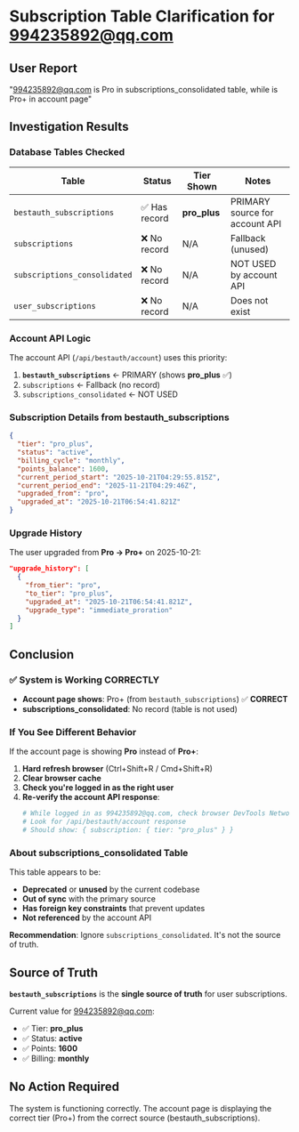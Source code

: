 # Subscription Table Clarification for 994235892@qq.com

## User Report
"994235892@qq.com is Pro in subscriptions_consolidated table, while is Pro+ in account page"

## Investigation Results

### Database Tables Checked

| Table | Status | Tier Shown | Notes |
|-------|--------|------------|-------|
| `bestauth_subscriptions` | ✅ Has record | **pro_plus** | PRIMARY source for account API |
| `subscriptions` | ❌ No record | N/A | Fallback (unused) |
| `subscriptions_consolidated` | ❌ No record | N/A | NOT USED by account API |
| `user_subscriptions` | ❌ No record | N/A | Does not exist |

### Account API Logic

The account API (`/api/bestauth/account`) uses this priority:

1. **`bestauth_subscriptions`** ← PRIMARY (shows **pro_plus** ✅)
2. `subscriptions` ← Fallback (no record)
3. `subscriptions_consolidated` ← NOT USED

### Subscription Details from bestauth_subscriptions

```json
{
  "tier": "pro_plus",
  "status": "active",
  "billing_cycle": "monthly",
  "points_balance": 1600,
  "current_period_start": "2025-10-21T04:29:55.815Z",
  "current_period_end": "2025-11-21T04:29:46Z",
  "upgraded_from": "pro",
  "upgraded_at": "2025-10-21T06:54:41.821Z"
}
```

### Upgrade History

The user upgraded from **Pro → Pro+** on 2025-10-21:

```json
"upgrade_history": [
  {
    "from_tier": "pro",
    "to_tier": "pro_plus",
    "upgraded_at": "2025-10-21T06:54:41.821Z",
    "upgrade_type": "immediate_proration"
  }
]
```

## Conclusion

### ✅ System is Working CORRECTLY

- **Account page shows**: Pro+ (from `bestauth_subscriptions`) ✅ **CORRECT**
- **subscriptions_consolidated**: No record (table is not used)

### If You See Different Behavior

If the account page is showing **Pro** instead of **Pro+**:

1. **Hard refresh browser** (Ctrl+Shift+R / Cmd+Shift+R)
2. **Clear browser cache**
3. **Check you're logged in as the right user**
4. **Re-verify the account API response**:
   ```bash
   # While logged in as 994235892@qq.com, check browser DevTools Network tab
   # Look for /api/bestauth/account response
   # Should show: { subscription: { tier: "pro_plus" } }
   ```

### About subscriptions_consolidated Table

This table appears to be:
- **Deprecated** or **unused** by the current codebase
- **Out of sync** with the primary source
- **Has foreign key constraints** that prevent updates
- **Not referenced** by the account API

**Recommendation**: Ignore `subscriptions_consolidated`. It's not the source of truth.

## Source of Truth

**`bestauth_subscriptions`** is the **single source of truth** for user subscriptions.

Current value for 994235892@qq.com:
- ✅ Tier: **pro_plus**
- ✅ Status: **active**  
- ✅ Points: **1600**
- ✅ Billing: **monthly**

## No Action Required

The system is functioning correctly. The account page is displaying the correct tier (Pro+) from the correct source (bestauth_subscriptions).
